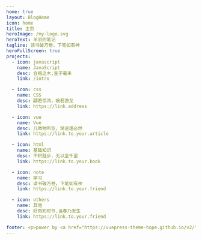 ```yaml
---
home: true
layout: BlogHome
icon: home
title: 主页
heroImage: /my-logo.svg
heroText: 羊羽的笔记
tagline: 读书破万卷，下笔如有神
heroFullScreen: true
projects:
  - icon: javascript
    name: JavaScript
    desc: 合抱之木,生于毫末
    link: /intro

  - icon: css
    name: CSS
    desc: 翩若惊鸿，婉若游龙
    link: https://link.address

  - icon: vue
    name: Vue
    desc: 几微物所忽，渐进理必然
    link: https://link.to.your.article

  - icon: html
    name: 基础知识
    desc: 不积跬步，无以至千里
    link: https://link.to.your.book

  - icon: note
    name: 学习
    desc: 读书破万卷，下笔如有神
    link: https://link.to.your.friend

  - icon: others
    name: 其他
    desc: 好雨知时节,当春乃发生
    link: https://link.to.your.friend

footer: <p>power by <a href="https://vuepress-theme-hope.github.io/v2/" target="_blank">vuepress-theme-hope</a> </p>
---
```

<!-- 
This is a blog home page demo.

To use this layout, you should set both `layout: BlogHome` and `home: true` in the page front matter.

For related configuration docs, please see [blog homepage](https://vuepress-theme-hope.github.io/v2/guide/blog/home/). -->

